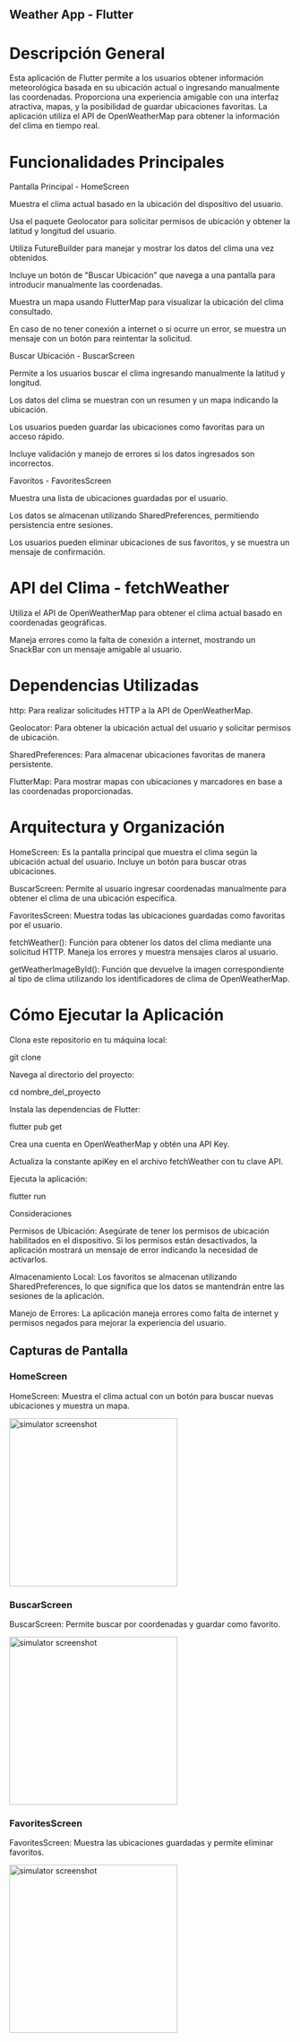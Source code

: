 ## Weather App - Flutter

# Descripción General

Esta aplicación de Flutter permite a los usuarios obtener información meteorológica basada en su ubicación actual o ingresando manualmente las coordenadas. Proporciona una experiencia amigable con una interfaz atractiva, mapas, y la posibilidad de guardar ubicaciones favoritas. La aplicación utiliza el API de OpenWeatherMap para obtener la información del clima en tiempo real.

# Funcionalidades Principales

Pantalla Principal - HomeScreen

Muestra el clima actual basado en la ubicación del dispositivo del usuario.

Usa el paquete Geolocator para solicitar permisos de ubicación y obtener la latitud y longitud del usuario.

Utiliza FutureBuilder para manejar y mostrar los datos del clima una vez obtenidos.

Incluye un botón de "Buscar Ubicación" que navega a una pantalla para introducir manualmente las coordenadas.

Muestra un mapa usando FlutterMap para visualizar la ubicación del clima consultado.

En caso de no tener conexión a internet o si ocurre un error, se muestra un mensaje con un botón para reintentar la solicitud.

Buscar Ubicación - BuscarScreen

Permite a los usuarios buscar el clima ingresando manualmente la latitud y longitud.

Los datos del clima se muestran con un resumen y un mapa indicando la ubicación.

Los usuarios pueden guardar las ubicaciones como favoritas para un acceso rápido.

Incluye validación y manejo de errores si los datos ingresados son incorrectos.

Favoritos - FavoritesScreen

Muestra una lista de ubicaciones guardadas por el usuario.

Los datos se almacenan utilizando SharedPreferences, permitiendo persistencia entre sesiones.

Los usuarios pueden eliminar ubicaciones de sus favoritos, y se muestra un mensaje de confirmación.

# API del Clima - fetchWeather

Utiliza el API de OpenWeatherMap para obtener el clima actual basado en coordenadas geográficas.

Maneja errores como la falta de conexión a internet, mostrando un SnackBar con un mensaje amigable al usuario.

# Dependencias Utilizadas

http: Para realizar solicitudes HTTP a la API de OpenWeatherMap.

Geolocator: Para obtener la ubicación actual del usuario y solicitar permisos de ubicación.

SharedPreferences: Para almacenar ubicaciones favoritas de manera persistente.

FlutterMap: Para mostrar mapas con ubicaciones y marcadores en base a las coordenadas proporcionadas.

# Arquitectura y Organización

HomeScreen: Es la pantalla principal que muestra el clima según la ubicación actual del usuario. Incluye un botón para buscar otras ubicaciones.

BuscarScreen: Permite al usuario ingresar coordenadas manualmente para obtener el clima de una ubicación específica.

FavoritesScreen: Muestra todas las ubicaciones guardadas como favoritas por el usuario.

fetchWeather(): Función para obtener los datos del clima mediante una solicitud HTTP. Maneja los errores y muestra mensajes claros al usuario.

getWeatherImageById(): Función que devuelve la imagen correspondiente al tipo de clima utilizando los identificadores de clima de OpenWeatherMap.

# Cómo Ejecutar la Aplicación

Clona este repositorio en tu máquina local:

git clone <URL del repositorio>

Navega al directorio del proyecto:

cd nombre_del_proyecto

Instala las dependencias de Flutter:

flutter pub get

Crea una cuenta en OpenWeatherMap y obtén una API Key.

Actualiza la constante apiKey en el archivo fetchWeather con tu clave API.

Ejecuta la aplicación:

flutter run

Consideraciones

Permisos de Ubicación: Asegúrate de tener los permisos de ubicación habilitados en el dispositivo. Si los permisos están desactivados, la aplicación mostrará un mensaje de error indicando la necesidad de activarlos.

Almacenamiento Local: Los favoritos se almacenan utilizando SharedPreferences, lo que significa que los datos se mantendrán entre las sesiones de la aplicación.

Manejo de Errores: La aplicación maneja errores como falta de internet y permisos negados para mejorar la experiencia del usuario.

## Capturas de Pantalla

### HomeScreen
HomeScreen: Muestra el clima actual con un botón para buscar nuevas ubicaciones y muestra un mapa.

<div style="display: flex; align-items: center;">
    <img src="https://github.com/user-attachments/assets/796d58dc-a9fa-430f-9770-560e4882525b" alt="simulator screenshot" width="300"/>
</div>

### BuscarScreen
BuscarScreen: Permite buscar por coordenadas y guardar como favorito.

<div style="display: flex; align-items: center;">
    <img src="https://github.com/user-attachments/assets/aa80b4ed-bb10-4f4e-8341-17c7ce363591" alt="simulator screenshot" width="300"/>
</div>

### FavoritesScreen
FavoritesScreen: Muestra las ubicaciones guardadas y permite eliminar favoritos.

<div style="display: flex; align-items: center;">
    <img src="https://github.com/user-attachments/assets/8d70523f-e128-4fd6-99d9-1440dbf9d609" alt="simulator screenshot" width="300"/>
</div>

